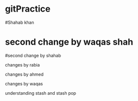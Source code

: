 # gitPractice

#Shahab khan

# second change by waqas shah

#second change by shahab


changes by rabia
  

  changes by ahmed

  changes by waqas

understanding stash and stash pop